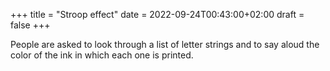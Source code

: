 +++
title = "Stroop effect"
date = 2022-09-24T00:43:00+02:00
draft = false
+++

People are asked to look through a list of letter strings and to say aloud the color of the ink in which each one is printed.
